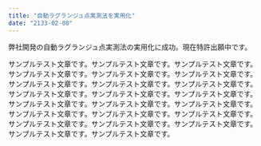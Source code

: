 ```yaml
---
title: "自動ラグランジュ点実測法を実用化"
date: "2133-02-08"
---
```


弊社開発の自動ラグランジュ点実測法の実用化に成功。現在特許出願中です。

サンプルテスト文章です。サンプルテスト文章です。サンプルテスト文章です。サンプルテスト文章です。サンプルテスト文章です。サンプルテスト文章です。サンプルテスト文章です。サンプルテスト文章です。サンプルテスト文章です。サンプルテスト文章です。サンプルテスト文章です。サンプルテスト文章です。サンプルテスト文章です。サンプルテスト文章です。サンプルテスト文章です。サンプルテスト文章です。サンプルテスト文章です。サンプルテスト文章です。サンプルテスト文章です。サンプルテスト文章です。サンプルテスト文章です。サンプルテスト文章です。サンプルテスト文章です。